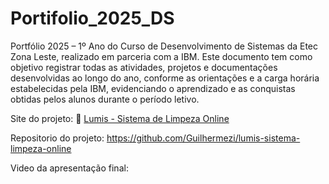 # Portifolio_2025_DS
Portfólio 2025 – 1º Ano do Curso de Desenvolvimento de Sistemas da Etec Zona Leste, realizado em parceria com a IBM.
Este documento tem como objetivo registrar todas as atividades, projetos e documentações desenvolvidas ao longo do ano, conforme as orientações e a carga horária estabelecidas pela IBM, evidenciando o aprendizado e as conquistas obtidas pelos alunos durante o período letivo.

Site do projeto: 🔗 [Lumis - Sistema de Limpeza Online](https://guilhermezi.github.io/lumis-sistema-limpeza-online/) 

Repositorio do projeto: https://github.com/Guilhermezi/lumis-sistema-limpeza-online


Video da apresentação final:
